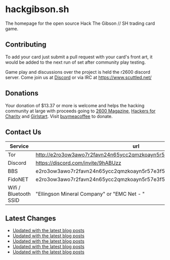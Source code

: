 # hackgibson.sh
The homepage for the open source Hack The Gibson // SH trading card game.


## Contributing

To add your card just submit a pull request with your card's front art, it would be added to the next run of set after community play testing.

Game play and discussions over the project is held the r2600 discord server. Come join us at [Discord](https://discord.com/invite/9hABUzz) or via IRC at https://www.scuttled.net/


## Donations

Your donation of $13.37 or more is welcome and helps the hacking community at large with proceeds going to [2600 Magazine](https://2600.com/), [Hackers for Charity](https://hackersforcharity.org) and [Girlstart](https://girlstart.org).  Visit [buymeacoffee](https://www.buymeacoffee.com/hackgibson.sh) to donate.


## Contact Us

Service | url
-|-
Tor | http://e2ro3ow3awo7r2favn24n65ycc2qmzkoayn5r57e3f56nvjwdcgg32ad.onion
Discord | https://discord.com/invite/9hABUzz
BBS | e2ro3ow3awo7r2favn24n65ycc2qmzkoayn5r57e3f56nvjwdcgg32ad.onion:23
FidoNET | e2ro3ow3awo7r2favn24n65ycc2qmzkoayn5r57e3f56nvjwdcgg32ad.onion:24554
Wifi / Bluetooth SSID | "Ellingson Mineral Company" or "EMC Net - <fidonet address>"

## Latest Changes
<!-- BLOG-POST-LIST:START -->
- [Updated with the latest blog posts](https://github.com/DFW2600/hackgibson.sh/commit/fbc2483ca404110c7461565c57eea8801bf6ea07)
- [Updated with the latest blog posts](https://github.com/DFW2600/hackgibson.sh/commit/7d1ffa5e58f9faf6159b86d32b2c535f2ca0098d)
- [Updated with the latest blog posts](https://github.com/DFW2600/hackgibson.sh/commit/817c87a1d21ef7ed8232716477c3ba5a1c520938)
- [Updated with the latest blog posts](https://github.com/DFW2600/hackgibson.sh/commit/8021b391ae6bdc46338d915a184ab5c005e2745e)
- [Updated with the latest blog posts](https://github.com/DFW2600/hackgibson.sh/commit/8af14c2f3c2029211e27a1ab911860b82f0c866f)
<!-- BLOG-POST-LIST:END -->
